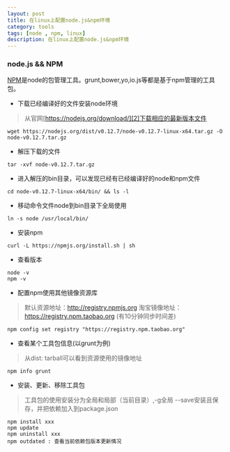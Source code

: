 ```yaml
---
layout: post
title: 在linux上配置node.js&npm环境
category: tools
tags: [node , npm, linux]
description: 在linux上配置node.js&npm环境
---
```


### node.js && NPM
[NPM][1]是node的包管理工具。grunt,bower,yo,io.js等都是基于npm管理的工具包。

- 下载已经编译好的文件安装node环境

> 从官网[https://nodejs.org/download/][2]下载相应的最新版本文件

```
wget https://nodejs.org/dist/v0.12.7/node-v0.12.7-linux-x64.tar.gz -O node-v0.12.7.tar.gz
```
- 解压下载的文件

```
tar -xvf node-v0.12.7.tar.gz
```

- 进入解压的bin目录，可以发现已经有已经编译好的node和npm文件

```
cd node-v0.12.7-linux-x64/bin/ && ls -l
```

- 移动命令文件node到bin目录下全局使用

```
ln -s node /usr/local/bin/
```

- 安装npm

```
curl -L https://npmjs.org/install.sh | sh
```

- 查看版本

```
node -v
npm -v
```

- 配置npm使用其他镜像资源库

> 默认资源地址：http://registry.npmjs.org
> 淘宝镜像地址：https://registry.npm.taobao.org (有10分钟同步时间差)

```
npm config set registry "https://registry.npm.taobao.org" 
```

- 查看某个工具包信息(以grunt为例)

> 从dist: tarball可以看到资源使用的镜像地址

```
npm info grunt
```

- 安装、更新、移除工具包

> 工具包的使用安装分为全局和局部（当前目录）,-g全局 --save安装且保存，并把依赖加入到package.json

```
npm install xxx
npm update
npm uninstall xxx
npm outdated : 查看当前依赖包版本更新情况
```



  [1]: https://www.npmjs.com/
  [2]: https://nodejs.org/download/